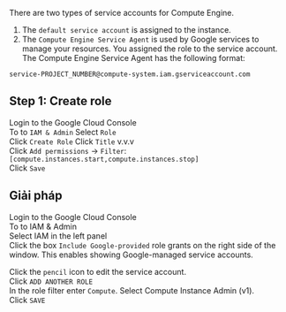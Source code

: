 There are two types of service accounts for Compute Engine.  
1. The `default service account` is assigned to the instance.  
2. The `Compute Engine Service Agent` is used by Google services to manage your resources.
You assigned the role to the service account.
The Compute Engine Service Agent has the following format:
```
service-PROJECT_NUMBER@compute-system.iam.gserviceaccount.com
```
## Step 1: Create role 
Login to the Google Cloud Console  
To to `IAM & Admin` 
Select `Role`  
Click `Create Role`
Click `Title` v.v.v  
Click `Add permissions` -> `Filter`: `[compute.instances.start,compute.instances.stop]`  
Click `Save`

## Giải pháp
Login to the Google Cloud Console  
To to IAM & Admin  
Select IAM in the left panel  
Click the box `Include Google-provided` role grants on the right side of the window. This enables showing Google-managed service accounts.  

Click the `pencil` icon to edit the service account.  
Click `ADD ANOTHER ROLE`  
In the role filter enter `Compute`. Select Compute Instance Admin (v1).  
Click `SAVE`  
